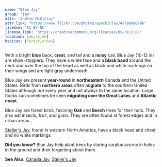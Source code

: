 ```yaml
---
name: "Blue Jay"
group: "jay"
attr: "Andrew McKinlay"
attr_link: "https://www.flickr.com/photos/apmckinlay/49788608786"
license: "CC BY-NC"
license_link: "https://creativecommons.org/licenses/by-nc/2.0/"
location: [ab,sk,mb]
habitat: [forest,urban]
---
```

With a bright **blue** back, **crest**, and tail and a **noisy** call, Blue Jay (10-12 in) are show-stoppers. They have a white face and a **black band** around the neck and over the top of the head as well as black and white markings on their wings and are light gray underneath.

Blue Jay are present **year-round** in **northeastern** Canada and the United States. Birds from **northern areas** often **migrate** to the southern United States although not every year and not always to the same location. Large flocks can sometimes be seen **migrating over the Great Lakes** and **Atlantic coast**.

Blue Jay are forest birds, favoring **Oak** and **Beech** trees for their nuts. They also eat insects, fruit, and grain. They are often found at forest edges and in urban areas.

[Steller's Jay](/birds/steljay/), found in western North America, have a black head and chest and no white markings.

**Did you know?** Blue Jay help plant trees by storing surplus acorns in holes in the ground and then forgetting about them.

<!-- generated, do not edit -->
**See Also:**
[Canada Jay](/birds/canjay/),
[Steller's Jay](/birds/steljay/)
